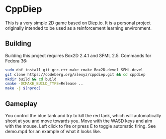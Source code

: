 <!--
SPDX-FileCopyrightText: 2022 Alexander Zhang <alex@alexyzhang.dev>

SPDX-License-Identifier: AGPL-3.0-or-later
-->

# CppDiep

This is a very simple 2D game based on [Diep.io](https://diep.io/).
It is a personal project originally intended to be used as a reinforcement learning environment.

## Building

Building this project requires Box2D 2.4.1 and SFML 2.5.
Commands for Fedora 36:
```bash
sudo dnf install git gcc-c++ make cmake Box2D-devel SFML-devel
git clone https://codeberg.org/alexyz/cppdiep.git && cd cppdiep
mkdir build && cd build
cmake -DCMAKE_BUILD_TYPE=Release ..
make -j $(nproc)
```

## Gameplay

You control the blue tank and try to kill the red tank, which will automatically shoot at you and move towards you.
Move with the WASD keys and aim with the mouse.
Left click to fire or press E to toggle automatic firing.
See demo.mp4 for an example of what it looks like.
